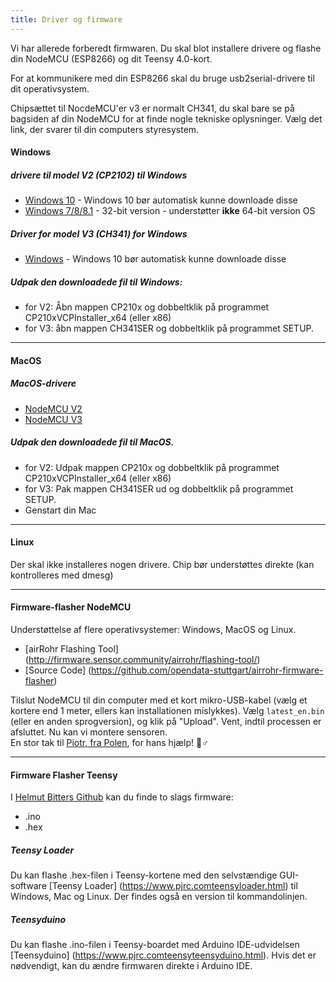 ```yaml
---
title: Driver og firmware
---
```


Vi har allerede forberedt firmwaren. Du skal blot installere drivere og flashe din NodeMCU (ESP8266) og dit Teensy 4.0-kort.

For at kommunikere med din ESP8266 skal du bruge usb2serial-drivere til dit operativsystem.

Chipsættet til NocdeMCU'er v3 er normalt CH341, du skal bare se på bagsiden af din NodeMCU for at finde nogle tekniske oplysninger. Vælg det link, der svarer til din computers styresystem.

#### Windows

##### drivere til model V2 (CP2102) til Windows
* [Windows 10](https://www.silabs.com/documents/public/software/CP210x_Universal_Windows_Driver.zip) - Windows 10 bør automatisk kunne downloade disse
* [Windows 7/8/8.1](https://www.silabs.com/documents/public/software/CP210x_Windows_Drivers.zip) - 32-bit version - understøtter **ikke** 64-bit version OS

##### Driver for model V3 (CH341) for Windows
* [Windows](http://www.wch.cn/downloads/file/5.html) - Windows 10 bør automatisk kunne downloade disse

##### Udpak den downloadede fil til Windows:
* for V2: Åbn mappen CP210x og dobbeltklik på programmet CP210xVCPInstaller_x64 (eller x86)
* for V3: åbn mappen CH341SER og dobbeltklik på programmet SETUP.

---

#### MacOS

##### MacOS-drivere
* [NodeMCU V2](https://www.silabs.com/documents/public/software/Mac_OSX_VCP_Driver.zip )
* [NodeMCU V3](http://www.wch.cn/downloads/file/178.html)

##### Udpak den downloadede fil til MacOS.
* for V2: Udpak mappen CP210x og dobbeltklik på programmet CP210xVCPInstaller_x64 (eller x86)
* for V3: Pak mappen CH341SER ud og dobbeltklik på programmet SETUP.
* Genstart din Mac

---

#### Linux
Der skal ikke installeres nogen drivere. Chip bør understøttes direkte (kan kontrolleres med dmesg)

---
#### Firmware-flasher NodeMCU
Understøttelse af flere operativsystemer: Windows, MacOS og Linux.

* [airRohr Flashing Tool] (http://firmware.sensor.community/airrohr/flashing-tool/)
* [Source Code] (https://github.com/opendata-stuttgart/airrohr-firmware-flasher)

Tilslut NodeMCU til din computer med et kort mikro-USB-kabel (vælg et kortere end 1 meter, ellers kan installationen mislykkes). Vælg `latest_en.bin` (eller en anden sprogversion), og klik på "Upload".
Vent, indtil processen er afsluttet. Nu kan vi montere sensoren.
<br>
En stor tak til [Piotr, fra Polen](https://dropbox.inf.re), for hans hjælp! 🙋♂️

---
#### Firmware Flasher Teensy
I [Helmut Bitters Github](https://github.comhbitterDNMStreemasterFirmware) kan du finde to slags firmware:
* .ino
* .hex

##### Teensy Loader
Du kan flashe .hex-filen i Teensy-kortene med den selvstændige GUI-software [Teensy Loader] (https://www.pjrc.comteensyloader.html) til Windows, Mac og Linux.
Der findes også en version til kommandolinjen.

##### Teensyduino
Du kan flashe .ino-filen i Teensy-boardet med Arduino IDE-udvidelsen [Teensyduino] (https://www.pjrc.comteensyteensyduino.html).
Hvis det er nødvendigt, kan du ændre firmwaren direkte i Arduino IDE.
